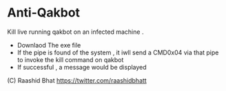 # Anti-Qakbot
Kill live running qakbot on an infected machine . 

- Downlaod The exe file
- If the pipe is found of the system , it iwll send a CMD0x04 via that pipe to invoke the kill command on qakbot
- If successful , a message would be displayed 


(C) Raashid Bhat
https://twitter.com/raashidbhatt
